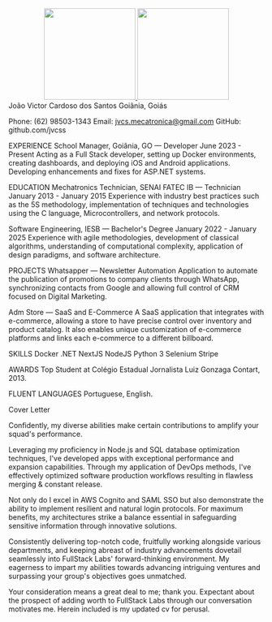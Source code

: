 <div align="center">
    <a href="https://calendly.com/joaovictorcardoso/30min">
        <img height="180em" src="http://github-readme-stats.vercel.app/api?username=Joao-Victor-EM&show_icons=true&theme=gotham&count_private=true&include_all_commits=true"/>
        <img height="180em" src="https://github-readme-stats-jvcss.vercel.app/api/top-langs/?username=Joao-Victor-EM&layout=compact&langs_count=6&theme=gotham"/>
    </a>
</div>
João Victor Cardoso dos Santos
Goiânia, Goiás

Phone: (62) 98503-1343
Email: jvcs.mecatronica@gmail.com
GitHub: github.com/jvcss

EXPERIENCE
School Manager, Goiânia, GO — Developer
June 2023 - Present
Acting as a Full Stack developer, setting up Docker environments, creating dashboards, and deploying iOS and Android applications. Developing enhancements and fixes for ASP.NET systems.

EDUCATION
Mechatronics Technician, SENAI FATEC IB — Technician
January 2013 - January 2015
Experience with industry best practices such as the 5S methodology, implementation of techniques and technologies using the C language, Microcontrollers, and network protocols.

Software Engineering, IESB — Bachelor's Degree
January 2022 - January 2025
Experience with agile methodologies, development of classical algorithms, understanding of computational complexity, application of design paradigms, and software architecture.

PROJECTS
Whatsapper — Newsletter Automation
Application to automate the publication of promotions to company clients through WhatsApp, synchronizing contacts from Google and allowing full control of CRM focused on Digital Marketing.

Adm Store — SaaS and E-Commerce
A SaaS application that integrates with e-commerce, allowing a store to have precise control over inventory and product catalog. It also enables unique customization of e-commerce platforms and links each e-commerce to a different billboard.

SKILLS
Docker
.NET
NextJS
NodeJS
Python 3
Selenium
Stripe

AWARDS
Top Student at Colégio Estadual Jornalista Luiz Gonzaga Contart, 2013.

FLUENT LANGUAGES
Portuguese, English.


Cover Letter

Confidently, my diverse abilities make certain contributions to amplify your squad's performance.

Leveraging my proficiency in Node.js and SQL database optimization techniques, I've developed apps with exceptional performance and expansion capabilities. Through my application of DevOps methods, I've effectively optimized software production workflows resulting in flawless merging & constant release.

Not only do I excel in AWS Cognito and SAML SSO but also demonstrate the ability to implement resilient and natural login protocols. For maximum benefits, my architectures strike a balance essential in safeguarding sensitive information through innovative solutions.

Consistently delivering top-notch code, fruitfully working alongside various departments, and keeping abreast of industry advancements dovetail seamlessly into FullStack Labs' forward-thinking environment. My eagerness to impart my abilities towards advancing intriguing ventures and surpassing your group's objectives goes unmatched.

Your consideration means a great deal to me; thank you. Expectant about the prospect of adding worth to FullStack Labs through our conversation motivates me. Herein included is my updated cv for perusal.

